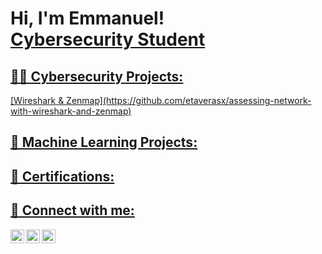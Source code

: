 <h1>Hi, I'm Emmanuel! <br/><a href="https://https://github.com/etaverasx">Cybersecurity Student</a> <a href=""></h1>

<h2>👨‍💻 Cybersecurity Projects:</h2>
[Wireshark & Zenmap](https://github.com/etaverasx/assessing-network-with-wireshark-and-zenmap)
<h2>🤖 Machine Learning Projects:</h2>

<h2>📄 Certifications:</h2>



<h2> 🤳 Connect with me:</h2>

[<img align="left" alt="EmmanuelTaveras| YouTube" width="22px" src="https://cdn.jsdelivr.net/npm/simple-icons@v3/icons/youtube.svg" />][youtube]
[<img align="left" alt="EmmanuelTaveras | LinkedIn" width="22px" src="https://cdn.jsdelivr.net/npm/simple-icons@v3/icons/linkedin.svg" />][linkedin]
[<img align="left" alt="EmmanuelTaveras | Instagram" width="22px" src="https://cdn.jsdelivr.net/npm/simple-icons@v3/icons/instagram.svg" />][instagram]

[youtube]: x
[instagram]: x
[linkedin]: https://www.linkedin.com/in/emmanuel-taveras/
